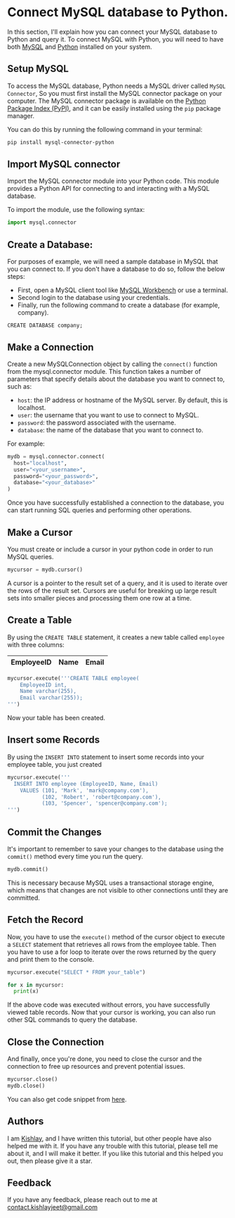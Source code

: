 # Connect MySQL database to Python.

In this section, I'll explain how you can connect your MySQL database to Python and query it.
To connect MySQL with Python, you will need to have both [MySQL](https://dev.mysql.com/downloads/) and [Python](https://www.python.org/downloads/) installed on your system.

## Setup MySQL

To access the MySQL database, Python needs a MySQL driver called `MySQL Connector`, So you must first install the MySQL connector package on your computer.
The MySQL connector package is available on the [Python Package Index (PyPI)](https://pypi.org), and it can be easily installed using the `pip` package manager.

You can do this by running the following command in your terminal:

```bash
pip install mysql-connector-python
```

## Import MySQL connector

Import the MySQL connector module into your Python code.
This module provides a Python API for connecting to and interacting with a MySQL database.

To import the module, use the following syntax:

```python
import mysql.connector
```

## Create a Database:

For purposes of example, we will need a sample database in MySQL that you can connect to.
If you don't have a database to do so, follow the below steps:

- First, open a MySQL client tool like [MySQL Workbench](https://dev.mysql.com/downloads/workbench/) or use a terminal.
- Second login to the database using your credentials.
- Finally, run the following command to create a database (for example, company).

```mysql
CREATE DATABASE company;
```

## Make a Connection

Create a new MySQLConnection object by calling the `connect()` function from the mysql.connector module.
This function takes a number of parameters that specify details about the database you want to connect to, such as:

- `host`: the IP address or hostname of the MySQL server. By default, this is localhost.
- `user`: the username that you want to use to connect to MySQL.
- `password`: the password associated with the username.
- `database`: the name of the database that you want to connect to.

For example:

```python
mydb = mysql.connector.connect(
  host="localhost",
  user="<your_username>",
  password="<your_password>",
  database="<your_database>"
)
```

Once you have successfully established a connection to the database, you can start running SQL queries and performing other operations.

## Make a Cursor

You must create or include a cursor in your python code in order to run MySQL queries.

```python
mycursor = mydb.cursor()
```

A cursor is a pointer to the result set of a query, and it is used to iterate over the rows of the result set.
Cursors are useful for breaking up large result sets into smaller pieces and processing them one row at a time.

## Create a Table

By using the `CREATE TABLE` statement, it creates a new table called `employee` with three columns:

| EmployeeID | Name | Email |
| :--------- | :--- | :---- |

```python
mycursor.execute('''CREATE TABLE employee(
    EmployeeID int,
    Name varchar(255),
    Email varchar(255));
''')
```

Now your table has been created.

## Insert some Records

By using the `INSERT INTO` statement to insert some records into your employee table, you just created

```python
mycursor.execute('''
  INSERT INTO employee (EmployeeID, Name, Email)
    VALUES (101, 'Mark', 'mark@company.com'),
           (102, 'Robert', 'robert@company.com'),
           (103, 'Spencer', 'spencer@company.com');
''')
```

## Commit the Changes

It's important to remember to save your changes to the database using the `commit()` method every time you run the query.

```python
mydb.commit()
```

This is necessary because MySQL uses a transactional storage engine, which means that changes are not visible to other connections until they are committed.

## Fetch the Record

Now, you have to use the `execute()` method of the cursor object to execute a `SELECT` statement that retrieves all rows from the employee table.
Then you have to use a for loop to iterate over the rows returned by the query and print them to the console.

```python
mycursor.execute("SELECT * FROM your_table")

for x in mycursor:
  print(x)
```

If the above code was executed without errors, you have successfully viewed table records.
Now that your cursor is working, you can also run other SQL commands to query the database.

## Close the Connection

And finally, once you're done, you need to close the cursor and the connection to free up resources and prevent potential issues.

```python
mycursor.close()
mydb.close()
```

You can also get code snippet from [here](https://github.com/kishlayjeet/Conenct-MySql-database-with-Python/blob/1ab44e07ea0d78122d00e01dc0ef1063f496df99/code-snippet.py).

## Authors

I am [Kishlay](https://www.github.com/kishlayjeet), and I have written this tutorial, but other people have also helped me with it.
If you have any trouble with this tutorial, please tell me about it, and I will make it better.
If you like this tutorial and this helped you out, then please give it a star.

## Feedback

If you have any feedback, please reach out to me at contact.kishlayjeet@gmail.com

